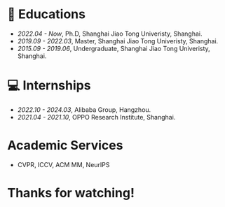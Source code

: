
# 📖 Educations
- *2022.04 - Now*, Ph.D, Shanghai Jiao Tong Univeristy, Shanghai.
- *2019.09 - 2022.03*, Master, Shanghai Jiao Tong Univeristy, Shanghai.
- *2015.09 - 2019.06*, Undergraduate, Shanghai Jiao Tong Univeristy, Shanghai.

# 💻 Internships
- *2022.10 - 2024.03*, Alibaba Group, Hangzhou.
- *2021.04 - 2021.10*, OPPO Research Institute, Shanghai.


# Academic Services
- CVPR, ICCV, ACM MM, NeurIPS


# Thanks for watching!
<script type="text/javascript" id="mapmyvisitors" src="//mapmyvisitors.com/map.js?d=B4PSU0iLI-ELYN0bCfEEdyqRGO5js81bHVYDQRJlckM&cl=ffffff&w=a"></script>